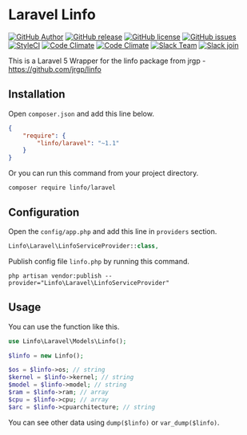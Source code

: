 # Laravel Linfo

[![GitHub Author](https://img.shields.io/badge/author-@gummibeer-lightgrey.svg?style=flat-square)](https://github.com/Gummibeer)
[![GitHub release](https://img.shields.io/github/release/gummibeer/laravel-linfo.svg?style=flat-square)](https://github.com/Gummibeer/laravel-linfo/releases)
[![GitHub license](https://img.shields.io/badge/license-GPL3-blue.svg?style=flat-square)](https://raw.githubusercontent.com/Gummibeer/laravel-linfo/master/LICENSE)
[![GitHub issues](https://img.shields.io/github/issues/Gummibeer/laravel-linfo.svg?style=flat-square)](https://github.com/Gummibeer/laravel-linfo/issues)
[![StyleCI](https://styleci.io/repos/58059429/shield)](https://styleci.io/repos/58059429)
[![Code Climate](https://img.shields.io/codeclimate/github/Gummibeer/laravel-linfo.svg?style=flat-square)](https://codeclimate.com/github/Gummibeer/laravel-linfo)
[![Code Climate](https://img.shields.io/codeclimate/issues/github/Gummibeer/laravel-linfo.svg?style=flat-square)](https://codeclimate.com/github/Gummibeer/laravel-linfo/issues)
[![Slack Team](https://img.shields.io/badge/slack-gummibeer-orange.svg?style=flat-square)](https://gummibeer.slack.com)
[![Slack join](https://img.shields.io/badge/slack-join-green.svg?style=social)](https://gummibeer.signup.team)

This is a Laravel 5 Wrapper for the linfo package from jrgp - https://github.com/jrgp/linfo

## Installation

Open `composer.json` and add this line below.

```json
{
    "require": {
        "linfo/laravel": "~1.1"
    }
}
```

Or you can run this command from your project directory.

```console
composer require linfo/laravel
```

## Configuration

Open the `config/app.php` and add this line in `providers` section.

```php
Linfo\Laravel\LinfoServiceProvider::class,
```

Publish config file `linfo.php` by running this command.

```console
php artisan vendor:publish --provider="Linfo\Laravel\LinfoServiceProvider"
```

## Usage

You can use the function like this.

```php
use Linfo\Laravel\Models\Linfo();

$linfo = new Linfo();

$os = $linfo->os; // string
$kernel = $linfo->kernel; // string
$model = $linfo->model; // string
$ram = $linfo->ram; // array
$cpu = $linfo->cpu; // array
$arc = $linfo->cpuarchitecture; // string

```

You can see other data using `dump($linfo)` or `var_dump($linfo)`.